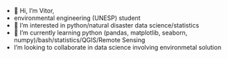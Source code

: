 - 👋 Hi, I’m Vitor,
-  environmental engineering (UNESP) student
- 👀 I’m interested in python/natural disaster data science/statistics
- 🌱 I’m currently learning python (pandas, matplotlib, seaborn, numpy)/bash/statistics/QGIS/Remote Sensing
- I’m looking to collaborate in data science involving environmetal solution


<!---
vitor-yuichi/vitor-yuichi is a ✨ special ✨ repository because its `README.md` (this file) appears on your GitHub profile.
You can click the Preview link to take a look at your changes.
--->
